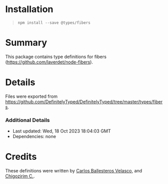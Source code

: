 # Installation
> `npm install --save @types/fibers`

# Summary
This package contains type definitions for fibers (https://github.com/laverdet/node-fibers).

# Details
Files were exported from https://github.com/DefinitelyTyped/DefinitelyTyped/tree/master/types/fibers.

### Additional Details
 * Last updated: Wed, 18 Oct 2023 18:04:03 GMT
 * Dependencies: none

# Credits
These definitions were written by [Carlos Ballesteros Velasco](https://github.com/soywiz), and [Chigozirim C.](https://github.com/smac89).
